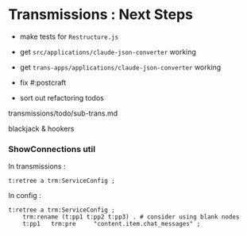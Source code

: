 # Transmissions : Next Steps

* make tests for `Restructure.js`
* get `src/applications/claude-json-converter` working
* get `trans-apps/applications/claude-json-converter` working
* fix #:postcraft


* sort out refactoring todos



transmissions/todo/sub-trans.md

blackjack & hookers

### ShowConnections util

In transmissions :
```turtle
t:retree a trm:ServiceConfig ;
```
In config :

```turtle
t:retree a trm:ServiceConfig ;
    trm:rename (t:pp1 t:pp2 t:pp3) . # consider using blank nodes
    t:pp1   trm:pre     "content.item.chat_messages" ;
```
